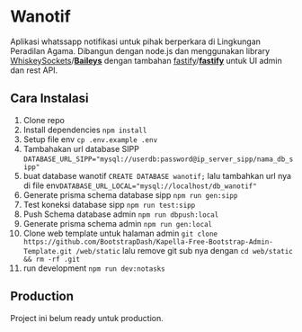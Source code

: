 # Wanotif
Aplikasi whatssapp notifikasi untuk pihak berperkara di Lingkungan Peradilan Agama. Dibangun dengan node.js dan menggunakan library [WhiskeySockets](https://github.com/WhiskeySockets)/**[Baileys](https://github.com/WhiskeySockets/Baileys)** dengan tambahan [fastify](https://github.com/fastify)/**[fastify](https://github.com/fastify/fastify)** untuk UI admin dan rest API.

## Cara Instalasi

1. Clone repo
2. Install dependencies ``npm install``
3. Setup file env ``cp .env.example .env``
4. Tambahakan url database SIPP ``DATABASE_URL_SIPP="mysql://userdb:password@ip_server_sipp/nama_db_sipp"``
5. buat database wanotif ``CREATE DATABASE wanotif;`` lalu tambahkan url nya di file env``DATABASE_URL_LOCAL="mysql://localhost/db_wanotif"``
6. Generate prisma schema database sipp ``npm run gen:sipp``
7. Test koneksi database sipp ``npm run test:sipp``
8. Push Schema database admin ``npm run dbpush:local``
9. Generate prisma schema admin ``npm run gen:local``
10. Clone web template untuk halaman admin ``git clone https://github.com/BootstrapDash/Kapella-Free-Bootstrap-Admin-Template.git /web/static`` lalu remove git sub nya dengan ``cd web/static && rm -rf .git``
11. run development ``npm run dev:notasks``
 

## Production
Project ini belum ready untuk production.

